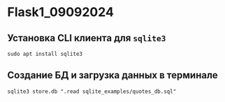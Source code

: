 # Flask1_09092024


## Установка CLI клиента для `sqlite3`
```
sudo apt install sqlite3
```

## Создание БД и загрузка данных в терминале
```
sqlite3 store.db ".read sqlite_examples/quotes_db.sql"
```